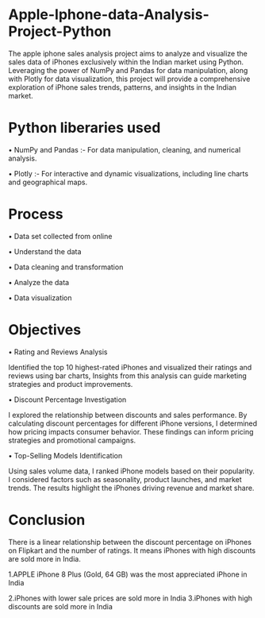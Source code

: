 # Apple-Iphone-data-Analysis-Project-Python

The apple iphone sales analysis project aims to analyze and visualize the sales data of iPhones exclusively within the Indian market using Python. Leveraging the power of NumPy and Pandas for data manipulation, along with Plotly for data visualization, this project will provide a comprehensive exploration of iPhone sales trends, patterns, and insights in the Indian market.

# Python liberaries used

•	NumPy and Pandas :- For data manipulation, cleaning, and numerical analysis.

•	Plotly :- For interactive and dynamic visualizations, including line charts and geographical maps.


# Process

•	Data set collected from online

•	Understand the data

•	Data cleaning and transformation

•	Analyze the data

•	Data visualization


# Objectives

•	Rating and Reviews Analysis 
  
   Identified the top 10 highest-rated iPhones and visualized their ratings and reviews using bar charts, Insights from this analysis can guide marketing 
   strategies and product improvements.
  
•	Discount Percentage Investigation  
  
   I explored the relationship between discounts and sales performance. By calculating discount percentages for different iPhone versions, I determined 
   how pricing impacts consumer behavior. These findings can inform pricing strategies and promotional campaigns.
  
•	Top-Selling Models Identification 
  
   Using sales volume data, I ranked iPhone models based on their popularity. I considered factors such as seasonality, product launches, and market 
   trends. The results highlight the iPhones driving revenue and market share. 


# Conclusion

There is a linear relationship between the discount percentage on iPhones on Flipkart and the number of ratings. It means iPhones with high discounts are sold more in India.

1.APPLE iPhone 8 Plus (Gold, 64 GB) was the most appreciated iPhone in India 

2.iPhones with lower sale prices are sold more in India 3.iPhones with high discounts are sold more in India













